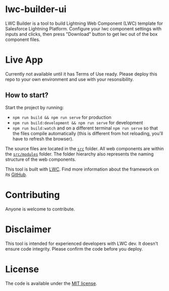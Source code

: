 # lwc-builder-ui

LWC Builder is a tool to build Lightning Web Component (LWC) template for Salesforce Lightning Platform.
Configure your lwc component settings with inputs and clicks, then press "Download" button to get lwc out of the box component files.

# Live App

Currently not available until it has Terms of Use ready. Please deploy this repo to your own environment and use with your resonsibility.

## How to start?

Start the project by running:

- `npm run build && npm run serve` for production
- `npm run build:development && npm run serve` for development
- `npm run build:watch` and on a different terminal `npm run serve` so that the files compile automatically (this is different from hot reloading, you'll have to refresh the browser).

The source files are located in the [`src`](./src) folder. All web components are within the [`src/modules`](./src/modules) folder. The folder hierarchy also represents the naming structure of the web components.

This tool is built with [LWC](https://lwc.dev).
Find more information about the framework on its [GitHub](https://github.com/muenzpraeger/create-lwc-app).

# Contributing

Anyone is welcome to contribute.

# Disclaimer

This tool is intended for experienced developers with LWC dev.
It doesn't ensure code integrity. Please confirm the code before you deploy.

# License

The code is available under the [MIT license](https://github.com/developerforce/lwc-builder/blob/main/LICENSE).
